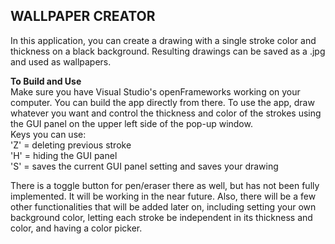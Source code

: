 **WALLPAPER CREATOR**  
--------  
In this application, you can create a drawing with a single stroke color and thickness on a black background.  Resulting drawings can be saved as a .jpg and used as wallpapers.  

**To Build and Use**  
Make sure you have Visual Studio's openFrameworks working on your computer.  You can build the app directly from there.  To use the app, draw whatever you want and control the thickness and color of the strokes using the GUI panel on the upper left side of the pop-up window.  
Keys you can use:  
'Z' = deleting previous stroke  
'H' = hiding the GUI panel  
'S' = saves the current GUI panel setting and saves your drawing  

There is a toggle button for pen/eraser there as well, but has not been fully implemented.  It will be working in the near future.  Also, there will be a few other functionalities that will be added later on, including setting your own background color, letting each stroke be independent in its thickness and color, and having a color picker.
